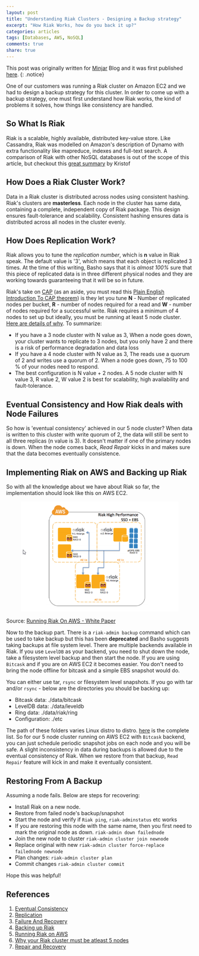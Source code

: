 ```yaml
---
layout: post
title: "Understanding Riak Clusters - Designing a Backup strategy"
excerpt: "How Riak Works, how do you back it up?"
categories: articles
tags: [Databases, AWS, NoSQL]
comments: true
share: true
---
```

This post was originally written for [Minjar](http://minjar.com/) Blog and it was first published [here](http://blog.minjar.com/post/109769009085/understanding-riak-clusters-designing-a-backup). 
{: .notice}

One of our customers was running a Riak cluster on Amazon EC2 and we had to design a backup strategy for this cluster. In order to come up with a backup strategy, one must first understand how Riak works, the kind of problems it solves, how things like consistency are handled. 

## So What Is Riak

Riak is a scalable, highly available, distributed key-value store. Like Cassandra, Riak was modelled on Amazon's description of Dynamo with extra functionality like mapreduce, indexes and full-text search. A comparison of Riak with other NoSQL databases is out of the scope of this article, but checkout this [great summary](http://kkovacs.eu/cassandra-vs-mongodb-vs-couchdb-vs-redis) by Kristof


## How Does a Riak Cluster Work? 

Data in a Riak cluster is distributed across nodes using consistent hashing. Riak's clusters are **masterless**. Each node in the cluster has same data, containing a complete, independent copy of Riak package. This design ensures fault-tolerance and scalability. Consistent hashing ensures data is distributed across all nodes in the cluster evenly. 

## How Does Replication Work?

Riak allows you to tune the *replication number*, which is **n** value in Riak speak. The default value is '3', which means that each object is replicated 3 times. At the time of this writing, Basho says that it is *almost 100%* sure that this piece of replicated data is in three different physical nodes and they are working towards guaranteeing that it will be so in future. 

Riak's take on [CAP](http://en.wikipedia.org/wiki/CAP_theorem) (as an aside, you must read this [Plain English Introduction To CAP theorem](http://ksat.me/a-plain-english-introduction-to-cap-theorem/)) is they let you tune **N** - Number of replicated nodes per bucket, **R** - number of nodes required for a read  and **W** - number of nodes required for a successful write. Riak requires a minimum of 4 nodes to set up but ideally,  you must be running at least 5 node cluster. [Here are details of why](http://basho.com/why-your-riak-cluster-should-have-at-least-five-nodes/). To summarize:

* If you have a 3 node cluster with N value as 3, When a node goes down, your cluster wants to replicate to 3 nodes, but you only have 2 and there is a risk of performance degradation and data loss
* If you have a 4 node cluster with N value as 3, The reads use a quorum of 2 and writes use a quorum of 2. When a node goes down, 75 to 100 % of your nodes need to respond.
* The best configuration is N value + 2 nodes. A 5 node cluster with N value 3, R value 2, W value 2 is best for scalability, high availability and fault-tolerance. 

## Eventual Consistency and How Riak deals with Node Failures

So how is 'eventual consistency' achieved in our 5 node cluster? When data is written to this cluster with write quorum of 2, the data will still be sent to all three replicas (n value is 3). It doesn't matter if one of the primary nodes is down. When the node comes back, *Read Repair* kicks in and makes sure that the data becomes eventually consistence. 

## Implementing Riak on AWS and Backing up Riak

So with all the knowledge about we have about Riak so far, the implementation should look like this on AWS EC2. 
<figure>
	<img src="/images/riakaws.png" alt="image">
</figure>

Source: [Running Riak On AWS - White Paper](https://aws.amazon.com/blogs/aws/running-riak-on-ec2-new-white-paper/)

Now to the backup part. There is a `riak-admin backup` command which can be used to take backup but this has been **deprecated** and Basho suggests taking backups at file system level. There are multiple backends available in Riak. If you use `LevelDB` as your backend, you need to shut down the node, take a filesystem level backup and then start the node. If you are using `Bitcask` and if you are on AWS EC2 it becomes easier. You don't need to bring the node offline for bitcask and a simple EBS snapshot would do. 

You can either use tar, `rsync` or filesystem level snapshots. If you go with tar and/or `rsync` - below are the directories you should be backing up:

* Bitcask data: ./data/bitcask
* LevelDB data: ./data/leveldb
* Ring data: ./data/riak/ring
* Configuration: ./etc

The path of these folders varies Linux distro to distro. [here](http://docs.basho.com/riak/1.4.2/ops/running/backups/) is the complete list. So for our 5 node cluster running on AWS EC2 with `Bitcask` backend, you can just schedule periodic snapshot jobs on each node and you will be safe. A slight inconsistency in data during backups is allowed due to the eventual consistency of Riak. When we restore from that backup, `Read Repair` feature will kick in and make it eventually consistent. 

## Restoring From A Backup

Assuming a node fails. Below are steps for recovering:

* Install Riak on a new node.
* Restore from failed node's backup/snapshot
* Start the node and verify if `Riak ping`, `riak-adminstatus` etc works
* If you are restoring this node with the same name, then you first need to mark the original node as down. `riak-admin down failednode`
* Join the new node to cluster `riak-admin cluster join newnode`
* Replace original with new `riak-admin cluster force-replace failednode newnode`
* Plan changes: `riak-admin cluster plan`
* Commit changes `riak-admin cluster commit`

Hope this was helpful!

## References
1. [Eventual Consistency](http://docs.basho.com/riak/1.2.0/references/appendices/concepts/Eventual-Consistency/)
2. [Replication](http://docs.basho.com/riak/latest/theory/concepts/Replication/)
3. [Failure And Recovery](http://docs.basho.com/riak/latest/ops/running/recovery/failure-recovery/)
4. [Backing up Riak](http://docs.basho.com/riak/1.4.2/ops/running/backups/)
5. [Running Riak on AWS](https://aws.amazon.com/blogs/aws/running-riak-on-ec2-new-white-paper/)
6. [Why your Riak cluster must be atleast 5 nodes](http://basho.com/why-your-riak-cluster-should-have-at-least-five-nodes/)
7. [Repair and Recovery](http://docs.basho.com/riak/latest/ops/running/recovery/failed-node/)







 

